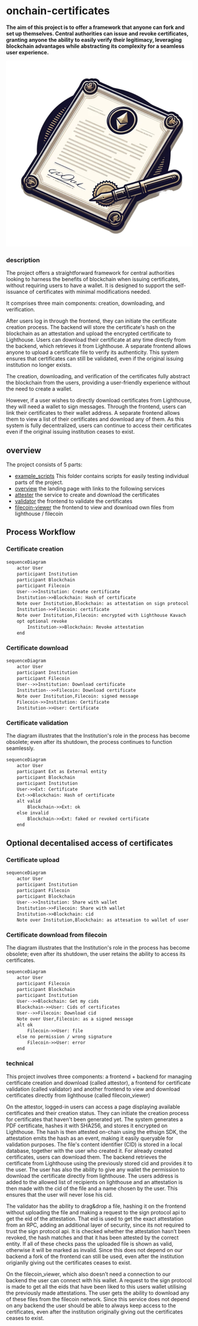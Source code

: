 # onchain-certificates

**The aim of this project is to offer a framework that anyone can fork and set up themselves. Central authorities can issue and revoke certificates, granting anyone the ability to easily verify their legitimacy, leveraging blockchain advantages while abstracting its complexity for a seamless user experience.** 

![logo](docs/images/logo.png)

### description

The project offers a straightforward framework for central authorities looking to harness the benefits of blockchain when issuing certificates, without requiring users to have a wallet. It is designed to support the self-issuance of certificates with minimal modifications needed.

It comprises three main components: creation, downloading, and verification.

After users log in through the frontend, they can initiate the certificate creation process. The backend will store the certificate's hash on the blockchain as an attestation and upload the encrypted certificate to Lighthouse. 
Users can download their certificate at any time directly from the backend, which retrieves it from Lighthouse.
A separate frontend allows anyone to upload a certificate file to verify its authenticity. This system ensures that certificates can still be validated, even if the original issuing institution no longer exists.

The creation, downloading, and verification of the certificates fully abstract the blockchain from the users, providing a user-friendly experience without the need to create a wallet.

However, if a user wishes to directly download certificates from Lighthouse, they will need a wallet to sign messages. Through the frontend, users can link their certificates to their wallet address. A separate frontend allows them to view a list of their certificates and download any of them. As this system is fully decentralized, users can continue to access their certificates even if the original issuing institution ceases to exist.

## overview 

The project consists of 5 parts:
- [example_scripts](example_scripts) This folder contains scripts for easily testing individual parts of the project.
- [overview](docs) the landing page with links to the following services
- [attester](attester) the service to create and download the certificates
- [validator](validator) the frontend to validate the certificates
- [filecoin-viewer](filecoin-viewer) the frontend to view and download own files from lighthouse / filecoin

## Process Workflow

### Certificate creation
```mermaid
sequenceDiagram
    actor User
    participant Institution
    participant Blockchain
    participant Filecoin
    User-->>Institution: Create certificate
    Institution->>Blockchain: Hash of certificate
    Note over Institution,Blockchain: as attestation on sign protocol
    Institution->>Filecoin: certificate
    Note over Institution,Filecoin: encrypted with Lighthouse Kavach 
    opt optional revoke
        Institution->>Blockchain: Revoke attestation
    end
```

### Certificate download
```mermaid
sequenceDiagram
    actor User
    participant Institution
    participant Filecoin
    User-->>Institution: Download certificate
    Institution-->>Filecoin: Download certificate
    Note over Institution,Filecoin: signed message 
    Filecoin->>Institution: Certificate
    Institution->>User: Certificate
```

### Certificate validation
The diagram illustrates that the Institution's role in the process has become obsolete; even after its shutdown, the process continues to function seamlessly.

```mermaid
sequenceDiagram
    actor User
    participant Ext as External entity
    participant Blockchain
    participant Institution
    User->>Ext: Certificate
    Ext->>Blockchain: Hash of certificate 
    alt valid
        Blockchain->>Ext: ok
    else invalid
        Blockchain->>Ext: faked or revoked certificate
    end
```

## Optional decentalised access of certificates

### Certificate upload
```mermaid
sequenceDiagram
    actor User
    participant Institution
    participant Filecoin
    participant Blockchain
    User-->>Institution: Share with wallet
    Institution->>Filecoin: Share with wallet
    Institution->>Blockchain: cid 
    Note over Institution,Blockchain: as attesation to wallet of user
```

### Certificate download from filecoin
The diagram illustrates that the Institution's role in the process has become obsolete; even after its shutdown, the user retains the ability to access its certificates.

```mermaid
sequenceDiagram
    actor User
    participant Filecoin
    participant Blockchain
    participant Institution
    User-->>Blockchain: Get my cids
    Blockchain->>User: Cids of certificates
    User-->>Filecoin: Download cid
    Note over User,Filecoin: as a signed message
    alt ok
        Filecoin->>User: file
    else no permission / wrong signature
        Filecoin->>User: error
    end
```

### technical

This project involves three components: a frontend + backend for managing certificate creation and download (called attestor), a frontend for certificate validation (called validator) and another frontend to view and download certificates directly from lighthouse (called filecoin_viewer)

On the attestor, logged-in users can access a page displaying available certificates and their creation status. They can initiate the creation process for certificates that haven't been generated yet. The system generates a PDF certificate, hashes it with SHA256, and stores it encrypted on Lighthouse. The hash is then attested on-chain using the ethsign SDK, the attestation emits the hash as an event, making it easily queryable for validation purposes.
The file's content identifier (CID) is stored in a local database, together with the user who created it.
For already created certificates, users can download them. The backend retrieves the certificate from Lighthouse using the previously stored cid and provides it to the user.
The user has also the ability to give any wallet the permission to download the certificate directly from lighthouse. The users address is added to the allowed list of recipients on lighthouse and an attestation is then made with the cid of the file and a name chosen by the user. This ensures that the user will never lose his cid.

The validator has the ability to drag&drop a file, hashing it on the frontend without uploading the file and making a request to the sign protocol api to get the eid of the attestation. 
That eid is used to get the exact attestation from an RPC, adding an additional layer of security, since its not required to trust the sign protocol api.
It is checked whether the attestation hasn’t been revoked, the hash matches and that it has been attested by the correct entity.
If all of these checks pass the uploaded file is shown as valid, otherwise it will be marked as invalid.
Since this does not depend on our backend a fork of the frontend can still be used, even after the institution origianlly giving out the certificates ceases to exist.

On the filecoin_viewer, which also doesn’t need a connection to our backend the user can connect with his wallet. A request to the sign protocol is made to get all the eids that have been liked to this users wallet utilising the previously made attestations. The user gets the ability to download any of these files from the filecoin network. Since this service does not depend on any backend the user should be able to always keep access to the certificates, even after the institution originally giving out the certificates ceases to exist.
